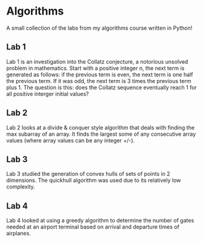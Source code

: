 # Algorithms

A small collection of the labs from my algorithms course written in Python!

## Lab 1

Lab 1 is an investigation into the Collatz conjecture, a notorious unsolved problem in mathematics.  Start with a positive integer n, the next term is generated as follows: if the previous term is even, the next term is one half the previous term.  If it was odd, the next term is 3 times the previous term plus 1.  The question is this: does the Collatz sequence eventually reach 1 for all positive interger initial values?

## Lab 2

Lab 2 looks at a divide & conquer style algorithm that deals with finding the max subarray of an array.  It finds the largest some of any consecutive array values (where array values can be any integer +/-).

## Lab 3

Lab 3 studied the generation of convex hulls of sets of points in 2 dimensions.  The quickhull algorithm was used due to its relatively low complexity.

## Lab 4

Lab 4 looked at using a greedy algorithm to determine the number of gates needed at an airport terminal based on arrival and departure times of airplanes. 
